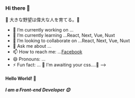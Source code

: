 ### Hi there 👋

🤜 大きな野望は偉大な人を育てる。🤛

- 🔭 I’m currently working on ...
- 🌱 I’m currently learning ...React, Next, Vue, Nuxt
- 👯 I’m looking to collaborate on ...React, Next, Vue, Nuxt
- 💬 Ask me about ...
- 📫 How to reach me: ...[Facebook](http://fb.com/Pepper.Mint.9798/)
- 😄 Pronouns: ...
- ⚡ Fun fact: ... 🎨 I'm awaiting your css....🌈
-->

#### Hello World! :wave:
##### I am a Front-end Developer :blush:
